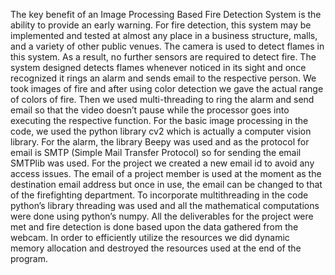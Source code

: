 The key benefit of an Image Processing Based Fire Detection System is the ability to provide an early warning. For fire detection, this system may be implemented and tested at almost any place in a business structure, malls, and a variety of other public venues. The camera is used to detect flames in this system. As a result, no further sensors are required to detect fire. The system designed detects flames whenever noticed in its sight and once recognized it rings an alarm and sends email to the respective person. We took images of fire and after using color detection we gave the actual range of colors of fire. Then we used multi-threading to ring the alarm and send email so that the video doesn’t pause while the processor goes into executing the respective function. For the basic image processing in the code, we used the python library cv2 which is actually a computer vision library. For the alarm, the library Beepy was used and as the protocol for email is SMTP (Simple Mail Transfer Protocol) so for sending the email SMTPlib was used. For the project we created a new email id to avoid any access issues. The email of a project member is used at the moment as the destination email address but once in use, the email can be changed to that of the firefighting department. To incorporate multithreading in the code python’s library threading was used and all the mathematical computations were done using python’s numpy. All the deliverables for the project were met and fire detection is done based upon the data gathered from the webcam. In order to efficiently utilize the resources we did dynamic memory allocation and destroyed the resources used at the end of the program.
